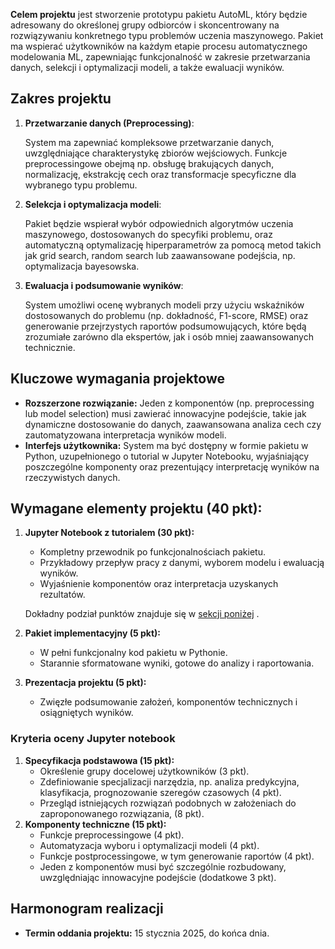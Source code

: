**Celem projektu** jest stworzenie prototypu pakietu AutoML, który będzie adresowany do określonej grupy odbiorców i skoncentrowany na rozwiązywaniu konkretnego typu problemów uczenia maszynowego. Pakiet ma wspierać użytkowników na każdym etapie procesu automatycznego modelowania ML, zapewniając funkcjonalność w zakresie przetwarzania danych, selekcji i optymalizacji modeli, a także ewaluacji wyników.

## **Zakres projektu**

1. **Przetwarzanie danych (Preprocessing)**:
    
    System ma zapewniać kompleksowe przetwarzanie danych, uwzględniające charakterystykę zbiorów wejściowych. Funkcje preprocessingowe obejmą np. obsługę brakujących danych, normalizację, ekstrakcję cech oraz transformacje specyficzne dla wybranego typu problemu. 
    
2. **Selekcja i optymalizacja modeli**:
    
    Pakiet będzie wspierał wybór odpowiednich algorytmów uczenia maszynowego, dostosowanych do specyfiki problemu, oraz automatyczną optymalizację hiperparametrów za pomocą metod takich jak grid search, random search lub zaawansowane podejścia, np. optymalizacja bayesowska.
    
3. **Ewaluacja i podsumowanie wyników**:
    
    System umożliwi ocenę wybranych modeli przy użyciu wskaźników dostosowanych do problemu (np. dokładność, F1-score, RMSE) oraz generowanie przejrzystych raportów podsumowujących, które będą zrozumiałe zarówno dla ekspertów, jak i osób mniej zaawansowanych technicznie.
    

## **Kluczowe wymagania projektowe**

- **Rozszerzone rozwiązanie:** Jeden z komponentów (np. preprocessing lub model selection) musi zawierać innowacyjne podejście, takie jak dynamiczne dostosowanie do danych, zaawansowana analiza cech czy zautomatyzowana interpretacja wyników modeli.
- **Interfejs użytkownika:** System ma być dostępny w formie pakietu w Python, uzupełnionego o tutorial w Jupyter Notebooku, wyjaśniający poszczególne komponenty oraz prezentujący interpretację wyników na rzeczywistych danych.

## **Wymagane elementy projektu (40 pkt):**

1. **Jupyter Notebook z tutorialem (30 pkt):**
    - Kompletny przewodnik po funkcjonalnościach pakietu.
    - Przykładowy przepływ pracy z danymi, wyborem modelu i ewaluacją wyników.
    - Wyjaśnienie komponentów oraz interpretacja uzyskanych rezultatów.
    
    Dokładny podział punktów znajduje się w [sekcji poniżej](#Kryteria-oceny-Jupyter-notebook) .
    
2. **Pakiet implementacyjny (5 pkt):**
    - W pełni funkcjonalny kod pakietu w Pythonie.
    - Starannie sformatowane wyniki, gotowe do analizy i raportowania.
3. **Prezentacja projektu (5 pkt):**
    - Zwięzłe podsumowanie założeń, komponentów technicznych i osiągniętych wyników.

### **Kryteria oceny Jupyter notebook**

1. **Specyfikacja podstawowa (15 pkt):**
    - Określenie grupy docelowej użytkowników (3 pkt).
    - Zdefiniowanie specjalizacji narzędzia, np. analiza predykcyjna, klasyfikacja, prognozowanie szeregów czasowych (4 pkt).
    - Przegląd istniejących rozwiązań podobnych w założeniach do zaproponowanego rozwiązania,  (8 pkt).
2. **Komponenty techniczne (15 pkt):**
    - Funkcje preprocessingowe (4 pkt).
    - Automatyzacja wyboru i optymalizacji modeli (4 pkt).
    - Funkcje postprocessingowe, w tym generowanie raportów (4 pkt).
    - Jeden z komponentów musi być szczególnie rozbudowany, uwzględniając innowacyjne podejście (dodatkowe 3 pkt).

## **Harmonogram realizacji**

- **Termin oddania projektu:** 15 stycznia 2025, do końca dnia.
